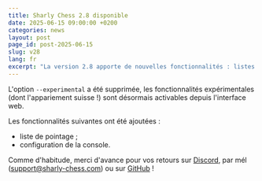 ```yaml
---
title: Sharly Chess 2.8 disponible
date: 2025-06-15 09:00:00 +0200
categories: news
layout: post
page_id: post-2025-06-15
slug: v28
lang: fr
excerpt: "La version 2.8 apporte de nouvelles fonctionnalités : listes de pointage, configuration de la console..."
---
```


L'option `--experimental` a été supprimée, les fonctionnalités expérimentales (dont l'appariement suisse !) sont désormais activables depuis l'interface web.

Les fonctionnalités suivantes ont été ajoutées :
- liste de pointage ;
- configuration de la console.

Comme d'habitude, merci d'avance pour vos retours sur [Discord](https://discord.gg/WGG87eJzQZ), par mél ([support@sharly-chess.com](mailto:support@sharly-chess.com)) ou sur [GitHub](https://github.com/sharly-chess/sharly-chess/issues) !
